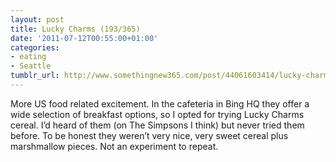 ```yaml
---
layout: post
title: Lucky Charms (193/365)
date: '2011-07-12T00:55:00+01:00'
categories:
- eating
- Seattle
tumblr_url: http://www.somethingnew365.com/post/44061603414/lucky-charms-193365
---
```

More US food related excitement. In the cafeteria in Bing HQ they offer a wide selection of breakfast options, so I opted for trying Lucky Charms cereal.
I’d heard of them (on The Simpsons I think) but never tried them before. To be honest they weren’t very nice, very sweet cereal plus marshmallow pieces.
Not an experiment to repeat.
